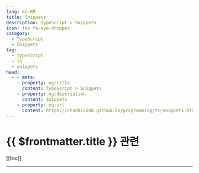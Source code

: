 ```yaml
---
lang: ko-KR
title: Snippets
description: TypeScript > Snippets
icon: fas fa-eye-dropper
category:
  - TypeScript
  - Snippets
tag: 
  - typescript
  - ts
  - snippets
head:
  - - meta:
    - property: og:title
      content: TypeScript > Snippets
    - property: og:description
      content: Snippets
    - property: og:url
      content: https://chanhi2000.github.io/programming/ts/snippets.html
---
```


# {{ $frontmatter.title }} 관련

[[toc]]

---

<TagLinks />

